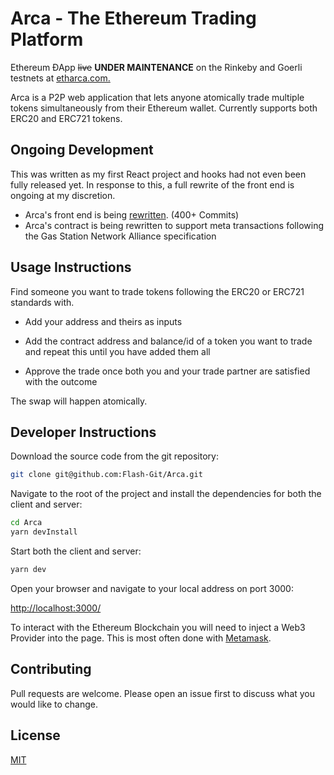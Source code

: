 # Arca - The Ethereum Trading Platform

Ethereum ÐApp ~~live~~ **UNDER MAINTENANCE** on the Rinkeby and Goerli testnets at [etharca.com.](https://etharca.com)

Arca is a P2P web application that lets anyone atomically trade multiple tokens simultaneously from their Ethereum wallet.
Currently supports both ERC20 and ERC721 tokens.

## Ongoing Development

This was written as my first React project and hooks had not even been fully released yet.
In response to this, a full rewrite of the front end is ongoing at my discretion.

- Arca's front end is being [rewritten](https://github.com/Flash-Git/Arca/tree/hooks). (400+ Commits)
- Arca's contract is being rewritten to support meta transactions following the Gas Station Network Alliance specification

## Usage Instructions

Find someone you want to trade tokens following the ERC20 or ERC721 standards with.

- Add your address and theirs as inputs

- Add the contract address and balance/id of a token you want to trade and repeat this until you have added them all

- Approve the trade once both you and your trade partner are satisfied with the outcome

The swap will happen atomically.

## Developer Instructions

Download the source code from the git repository:

```bash
git clone git@github.com:Flash-Git/Arca.git
```

Navigate to the root of the project and install the dependencies for both the client and server:

```bash
cd Arca
yarn devInstall
```

Start both the client and server:

```bash
yarn dev
```

Open your browser and navigate to your local address on port 3000:

<http://localhost:3000/>

To interact with the Ethereum Blockchain you will need to inject a Web3 Provider into the page. This is most often done with [Metamask](https://metamask.io/download.html).

## Contributing

Pull requests are welcome. Please open an issue first to discuss what you would like to change.

## License

[MIT](https://choosealicense.com/licenses/mit/)
